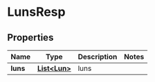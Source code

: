 # LunsResp

## Properties
Name | Type | Description | Notes
------------ | ------------- | ------------- | -------------
**luns** | [**List&lt;Lun&gt;**](Lun.md) | luns | 
